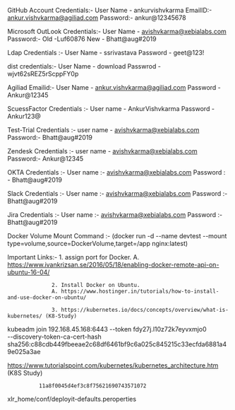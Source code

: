 GitHub Account Credentials:- User Name - ankurvishvkarma
                             EmailID:-   ankur.vishvkarma@agiliad.com
                             Password:-  ankur@12345678



Microsoft OutLook Credentials:- User Name - avishvkarma@xebialabs.com
                                Password:-  Old -Luf60876   New - Bhatt@aug#2019



Ldap Credentials :- User Name - ssrivastava
                    Password -  geet@123!


dist credentials:-  User Name - download
                    Passwrod - wjvt62sREZ5rScppFY0p


Agiliad Emailid:- User Name - ankur.vishvkarma@agiliad.com
                   Password - Ankur@12345


ScuessFactor Credentials :- User name - AnkurVishvkarma
                            Password  - Ankur123@


Test-Trial Credentials :-  user name - avishvkarma@xebialabs.com
                           Password:-  Bhatt@aug#2019

Zendesk Credentials :- user name - avishvkarma@xebialabs.com
                        Password:-  Ankur@12345


OKTA Credentials :-       User name :- avishvkarma@xebialabs.com
                          Password : -  Bhatt@aug#2019


Slack Credentials :-     User name :- avishvkarma@xebialabs.com
                         Password  :- Bhatt@aug#2019


Jira Credentials :-      User name :- avishvkarma@xebialabs.com
                         Password  :- Bhatt@aug#2019



Docker Volume Mount Command :- (docker run -d --name devtest --mount type=volume,source=DockerVolume,target=/app nginx:latest)

Important Links:- 1. assign port for Docker.
                  A. https://www.ivankrizsan.se/2016/05/18/enabling-docker-remote-api-on-ubuntu-16-04/

                  2. Install Docker on Ubuntu.
                  A. https://www.hostinger.in/tutorials/how-to-install-and-use-docker-on-ubuntu/

                  3. https://kubernetes.io/docs/concepts/overview/what-is-kubernetes/ (K8-Study)




                   
                 
                                                                                                                                                                                                                                                                                                                                                    




kubeadm join 192.168.45.168:6443 --token fdy27j.l10z72k7eyvxmjo0 \
    --discovery-token-ca-cert-hash sha256:c88cdb449fbeeae2c68df6461bf9c6a025c845215c33ecfda6881a49e025a3ae





https://www.tutorialspoint.com/kubernetes/kubernetes_architecture.htm        (K8S Study)







              11a8f0045d4ef3c8f75621690743571072


xlr_home/conf/deployit-defaults.peroperties










	




         

                                
